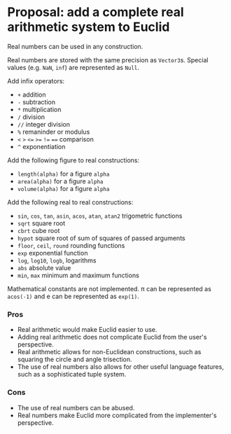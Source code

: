 # Proposal: add a complete real arithmetic system to Euclid

Real numbers can be used in any construction.

Real numbers are stored with the same precision as `Vector3`s. Special values (e.g. `NaN`, `inf`) are represented as `Null`. 

Add infix operators:
* `+` addition
* `-` subtraction
* `*` multiplication
* `/` division
* `//` integer division
* `%` remaninder or modulus
* `<` `>` `<=` `>=` `!=` `==` comparison
* `^` exponentiation

Add the following figure to real constructions:
* `length(alpha)` for a figure `alpha`
* `area(alpha)` for a figure `alpha`
* `volume(alpha)` for a figure `alpha`

Add the following real to real constructions:
* `sin`, `cos`, `tan`, `asin`, `acos`, `atan`, `atan2` trigometric functions
* `sqrt` square root
* `cbrt` cube root
* `hypot` square root of sum of squares of passed arguments
* `floor`, `ceil`, `round` rounding functions
* `exp` exponential function
* `log`, `log10`, `logb`, logarithms
* `abs` absolute value
* `min`, `max` minimum and maximum functions

Mathematical constants are not implemented. π can be represented as `acos(-1)` and e can be represented as `exp(1)`.

### Pros

* Real arithmetic would make Euclid easier to use.
* Adding real arithmetic does not complicate Euclid from the user's perspective.
* Real arithmetic allows for non-Euclidean constructions, such as squaring the circle and angle trisection.
* The use of real numbers also allows for other useful language features, such as a sophisticated tuple system.

### Cons

* The use of real numbers can be abused.
* Real numbers make Euclid more complicated from the implementer's perspective.
